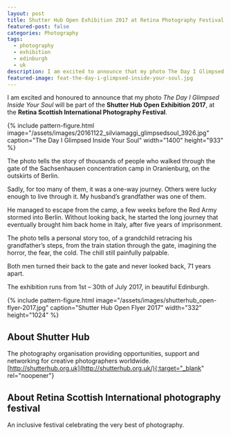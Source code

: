 ```yaml
---
layout: post
title: Shutter Hub Open Exhibition 2017 at Retina Photography Festival
featured-post: false
categories: Photography
tags:
  - photography
  - exhibition
  - edinburgh
  - uk
description: I am excited to announce that my photo The Day I Glimpsed Inside Your Soul will be part of the Shutter Hub Open Exhibition 2017, at the Retina Scottish International Photography Festival.
featured-image: feat-the-day-i-glimpsed-inside-your-soul.jpg
---
```

I am excited and honoured to announce that my photo _The Day I Glimpsed Inside Your Soul_ will be part of the **Shutter Hub Open Exhibition 2017**, at the **Retina Scottish International Photography Festival**.

<!--more-->

{% include pattern-figure.html image="/assets/images/20161122_silviamaggi_glimpsedsoul_3926.jpg" caption="The Day I Glimpsed Inside Your Soul" width="1400" height="933" %}

The photo tells the story of thousands of people who walked through the gate of the Sachsenhausen concentration camp in Oranienburg, on the outskirts of Berlin.

Sadly, for too many of them, it was a one-way journey. Others were lucky enough to live through it. My husband’s grandfather was one of them.

He managed to escape from the camp, a few weeks before the Red Army stormed into Berlin. Without looking back, he started the long journey that eventually brought him back home in Italy, after five years of imprisonment.

The photo tells a personal story too, of a grandchild retracing his grandfather’s steps, from the train station through the gate, imagining the horror, the fear, the cold. The chill still painfully palpable.

Both men turned their back to the gate and never looked back, 71 years apart.

The exhibition runs from 1st – 30th of July 2017, in beautiful Edinburgh.

{% include pattern-figure.html image="/assets/images/shutterhub_open-flyer-2017.jpg" caption="Shutter Hub Open Flyer 2017" width="332" height="1024" %}

## About Shutter Hub

The photography organisation providing opportunities, support and networking for creative photographers worldwide.  
[http://shutterhub.org.uk](http://shutterhub.org.uk/){:target="_blank" rel="noopener"}

## About Retina Scottish International photography festival

An inclusive festival celebrating the very best of photography.
